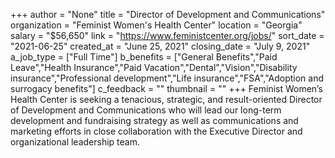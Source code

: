 +++
author = "None"
title = "Director of Development and Communications"
organization = "Feminist Women's Health Center"
location = "Georgia"
salary = "$56,650"
link = "https://www.feministcenter.org/jobs/"
sort_date = "2021-06-25"
created_at = "June 25, 2021"
closing_date = "July 9, 2021"
a_job_type = ["Full Time"]
b_benefits = ["General Benefits","Paid Leave","Health Insurance","Paid Vacation","Dental","Vision","Disability insurance","Professional development","Life insurance","FSA","Adoption and surrogacy benefits"]
c_feedback = ""
thumbnail = ""
+++
Feminist Women’s Health Center is seeking a tenacious, strategic, and result-oriented Director of Development and Communications who will lead our long-term development and fundraising strategy as well as communications and marketing efforts in close collaboration with the Executive Director and organizational leadership team. 